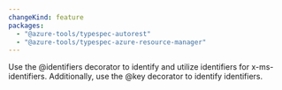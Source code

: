 ```yaml
---
changeKind: feature
packages:
  - "@azure-tools/typespec-autorest"
  - "@azure-tools/typespec-azure-resource-manager"
---
```


Use the @identifiers decorator to identify and utilize identifiers for x-ms-identifiers. Additionally, use the @key decorator to identify identifiers.
